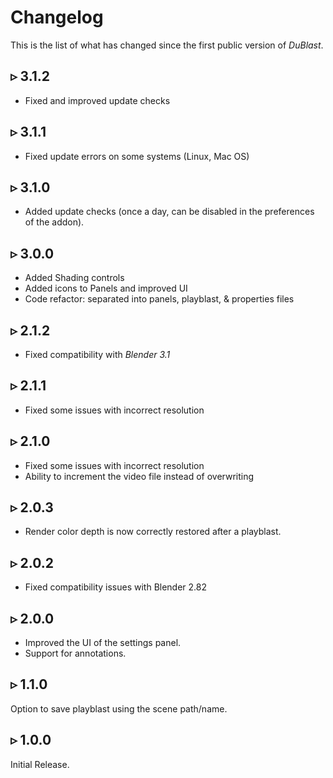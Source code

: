 # Changelog

This is the list of what has changed since the first public version of *DuBlast*.

## ▹ 3.1.2

- Fixed and improved update checks

## ▹ 3.1.1

- Fixed update errors on some systems (Linux, Mac OS)

## ▹ 3.1.0

- Added update checks (once a day, can be disabled in the preferences of the addon).

## ▹ 3.0.0

- Added Shading controls
- Added icons to Panels and improved UI
- Code refactor: separated into panels, playblast, & properties files

## ▹ 2.1.2

- Fixed compatibility with *Blender 3.1*

## ▹ 2.1.1

- Fixed some issues with incorrect resolution

## ▹ 2.1.0

- Fixed some issues with incorrect resolution
- Ability to increment the video file instead of overwriting

## ▹ 2.0.3

- Render color depth is now correctly restored after a playblast.

## ▹ 2.0.2

- Fixed compatibility issues with Blender 2.82

## ▹ 2.0.0

- Improved the UI of the settings panel.
- Support for annotations.

## ▹ 1.1.0

Option to save playblast using the scene path/name.

## ▹ 1.0.0

Initial Release.
